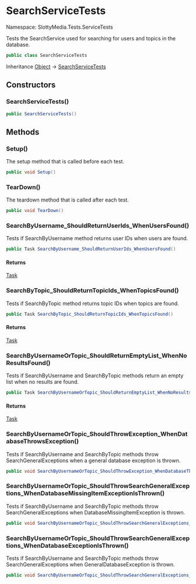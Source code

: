 # SearchServiceTests

Namespace: SlottyMedia.Tests.ServiceTests

Tests the SearchService used for searching for users and topics in the database.

```csharp
public class SearchServiceTests
```

Inheritance [Object](https://docs.microsoft.com/en-us/dotnet/api/system.object) → [SearchServiceTests](./slottymedia.tests.servicetests.searchservicetests.md)

## Constructors

### **SearchServiceTests()**

```csharp
public SearchServiceTests()
```

## Methods

### **Setup()**

The setup method that is called before each test.

```csharp
public void Setup()
```

### **TearDown()**

The teardown method that is called after each test.

```csharp
public void TearDown()
```

### **SearchByUsername_ShouldReturnUserIds_WhenUsersFound()**

Tests if SearchByUsername method returns user IDs when users are found.

```csharp
public Task SearchByUsername_ShouldReturnUserIds_WhenUsersFound()
```

#### Returns

[Task](https://docs.microsoft.com/en-us/dotnet/api/system.threading.tasks.task)<br>

### **SearchByTopic_ShouldReturnTopicIds_WhenTopicsFound()**

Tests if SearchByTopic method returns topic IDs when topics are found.

```csharp
public Task SearchByTopic_ShouldReturnTopicIds_WhenTopicsFound()
```

#### Returns

[Task](https://docs.microsoft.com/en-us/dotnet/api/system.threading.tasks.task)<br>

### **SearchByUsernameOrTopic_ShouldReturnEmptyList_WhenNoResultsFound()**

Tests if SearchByUsername and SearchByTopic methods return an empty list when no results are found.

```csharp
public Task SearchByUsernameOrTopic_ShouldReturnEmptyList_WhenNoResultsFound()
```

#### Returns

[Task](https://docs.microsoft.com/en-us/dotnet/api/system.threading.tasks.task)<br>

### **SearchByUsernameOrTopic_ShouldThrowException_WhenDatabaseThrowsException()**

Tests if SearchByUsername and SearchByTopic methods throw SearchGeneralExceptions when a general database exception is thrown.

```csharp
public void SearchByUsernameOrTopic_ShouldThrowException_WhenDatabaseThrowsException()
```

### **SearchByUsernameOrTopic_ShouldThrowSearchGeneralExceptions_WhenDatabaseMissingItemExceptionIsThrown()**

Tests if SearchByUsername and SearchByTopic methods throw SearchGeneralExceptions when DatabaseMissingItemException is thrown.

```csharp
public void SearchByUsernameOrTopic_ShouldThrowSearchGeneralExceptions_WhenDatabaseMissingItemExceptionIsThrown()
```

### **SearchByUsernameOrTopic_ShouldThrowSearchGeneralExceptions_WhenDatabaseExceptionIsThrown()**

Tests if SearchByUsername and SearchByTopic methods throw SearchGeneralExceptions when GeneralDatabaseException is thrown.

```csharp
public void SearchByUsernameOrTopic_ShouldThrowSearchGeneralExceptions_WhenDatabaseExceptionIsThrown()
```
